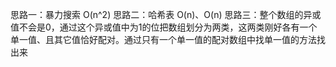 思路一：暴力搜索 O(n^2)
思路二：哈希表 O(n)、O(n)
思路三：整个数组的异或值不会是0，通过这个异或值中为1的位把数组划分为两类，这两类刚好各有一个单一值、且其它值恰好配对。通过只有一个单一值的配对数组中找单一值的方法找出来
